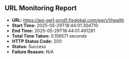 ## URL Monitoring Report

- **URL:** https://api-gw1-prod1.fisglobal.com/gw/v1/health
- **Start Time:** 2025-05-29T18:44:01.304710
- **End Time:** 2025-05-29T18:44:01.461281
- **Total Time Taken:** 0.156571 seconds
- **HTTP Status Code:** 200
- **Status:** Success
- **Failure Reason:** N/A
